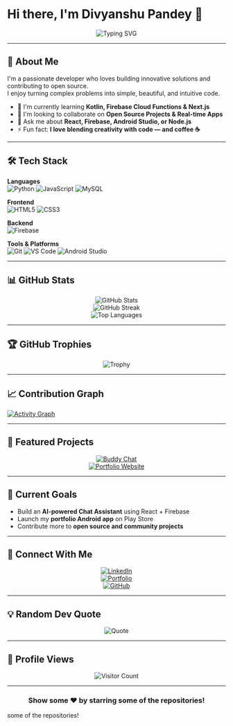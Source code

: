 # Hi there, I'm Divyanshu Pandey 👋  

<div align="center">
  
![Typing SVG](https://readme-typing-svg.herokuapp.com?font=Fira+Code&pause=1000&color=2E9EF7&center=true&vCenter=true&width=435&lines=Full+Stack+Developer;Firebase+%26+React+Enthusiast;Android+%26+Web+Developer;Always+Learning+New+Things)
  
</div>

---

## 🚀 About Me  

I'm a passionate developer who loves building innovative solutions and contributing to open source.  
I enjoy turning complex problems into simple, beautiful, and intuitive code.  

- 🌱 I'm currently learning **Kotlin, Firebase Cloud Functions & Next.js**  
- 👯 I'm looking to collaborate on **Open Source Projects & Real-time Apps**  
- 💬 Ask me about **React, Firebase, Android Studio, or Node.js**  
- ⚡ Fun fact: **I love blending creativity with code — and coffee ☕**  

---

## 🛠️ Tech Stack  

**Languages**  
![Python](https://img.shields.io/badge/Python-3776AB?style=for-the-badge&logo=python&logoColor=white)
![JavaScript](https://img.shields.io/badge/JavaScript-F7DF1E?style=for-the-badge&logo=javascript&logoColor=black)
![MySQL](https://img.shields.io/badge/MySQL-005C84?style=for-the-badge&logo=mysql&logoColor=white)

**Frontend**  
![HTML5](https://img.shields.io/badge/HTML5-E34F26?style=for-the-badge&logo=html5&logoColor=white)
![CSS3](https://img.shields.io/badge/CSS3-1572B6?style=for-the-badge&logo=css3&logoColor=white)

**Backend**  
![Firebase](https://img.shields.io/badge/Firebase-FFCA28?style=for-the-badge&logo=firebase&logoColor=black)

**Tools & Platforms**  
![Git](https://img.shields.io/badge/Git-F05032?style=for-the-badge&logo=git&logoColor=white)
![VS Code](https://img.shields.io/badge/VS_Code-007ACC?style=for-the-badge&logo=visual-studio-code&logoColor=white)
![Android Studio](https://img.shields.io/badge/Android_Studio-3DDC84?style=for-the-badge&logo=android-studio&logoColor=white)

---

## 📊 GitHub Stats  

<div align="center">  

![GitHub Stats](https://github-readme-stats.vercel.app/api?username=CodeCr4cker&show_icons=true&theme=radical&hide_border=true&count_private=true)  
![GitHub Streak](https://github-readme-streak-stats.herokuapp.com/?user=CodeCr4cker&theme=radical&hide_border=true)  
![Top Languages](https://github-readme-stats.vercel.app/api/top-langs/?username=CodeCr4cker&layout=compact&theme=radical&hide_border=true)  

</div>

---

## 🏆 GitHub Trophies  

<div align="center">  

![Trophy](https://github-profile-trophy.vercel.app/?username=CodeCr4cker&theme=radical&no-frame=true&no-bg=true&margin-w=4)

</div>

---

## 📈 Contribution Graph  

[![Activity Graph](https://github-readme-activity-graph.vercel.app/graph?username=CodeCr4cker&theme=react-dark&hide_border=true)](https://github.com/CodeCr4cker)

---

## 🌟 Featured Projects  

<div align="center">

[![Buddy Chat](https://github-readme-stats.vercel.app/api/pin/?username=CodeCr4cker&repo=Buddy-Chat&theme=radical&hide_border=true)](https://github.com/CodeCr4cker/Buddy-Chat)  
[![Portfolio Website](https://github-readme-stats.vercel.app/api/pin/?username=CodeCr4cker&repo=Portfolio&theme=radical&hide_border=true)](https://github.com/CodeCr4cker/Portfolio)

</div>

---

## 🎯 Current Goals  

- Build an **AI-powered Chat Assistant** using React + Firebase  
- Launch my **portfolio Android app** on Play Store  
- Contribute more to **open source and community projects**  

---

## 🤝 Connect With Me  

<div align="center">

[![LinkedIn](https://img.shields.io/badge/LinkedIn-0077B5?style=for-the-badge&logo=linkedin&logoColor=white)](https://linkedin.com/in/dp2008)  
[![Portfolio](https://img.shields.io/badge/Portfolio-FF5722?style=for-the-badge&logo=todoist&logoColor=white)](https://i-am-divyanshu.netlify.app/)  
[![GitHub](https://img.shields.io/badge/GitHub-171515?style=for-the-badge&logo=github&logoColor=white)](https://github.com/CodeCr4cker)

</div>

---

## 💡 Random Dev Quote  

<div align="center">

![Quote](https://quotes-github-readme.vercel.app/api?type=horizontal&theme=radical)

</div>

---

## 👀 Profile Views  

<div align="center">

![Visitor Count](https://profile-counter.glitch.me/CodeCr4cker/count.svg)

</div>

---

<div align="center">
  
### Show some ❤️ by starring some of the repositories!

</div>
some of the repositories!
  
</div>
